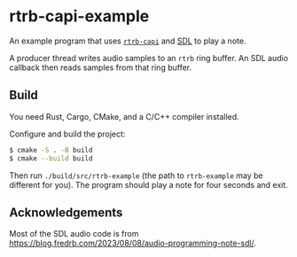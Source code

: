 # rtrb-capi-example

An example program that uses [`rtrb-capi`][rtrb-capi] and [SDL][sdl] to play a
note.

A producer thread writes audio samples to an `rtrb` ring buffer. An SDL audio
callback then reads samples from that ring buffer.

## Build

You need Rust, Cargo, CMake, and a C/C++ compiler installed.

Configure and build the project:

```bash
$ cmake -S . -B build
$ cmake --build build
```

Then run `./build/src/rtrb-example` (the path to `rtrb-example` may be different
for you). The program should play a note for four seconds and exit.

## Acknowledgements

Most of the SDL audio code is from https://blog.fredrb.com/2023/08/08/audio-programming-note-sdl/.

[rtrb-capi]: https://github.com/zachcmadsen/rtrb-capi
[sdl]: https://github.com/libsdl-org/SDL